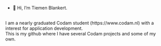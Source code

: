 - 👋 Hi, I’m Tiemen Blankert.<br>
<br>
I am a nearly graduated Codam student (https://www.codam.nl) with a interest for application development. <br>
This is my github where I have several Codam projects and some of my own.<br>
